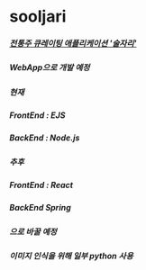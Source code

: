 # sooljari
##### <u>전통주 큐레이팅 애플리케이션 '술자리'</u>
##### WebApp으로 개발 예정  </br>
##### 현재
##### FrontEnd : EJS
##### BackEnd : Node.js  </br>
##### 추후
##### FrontEnd : React
##### BackEnd Spring
##### 으로 바꿀 예정  </br>
##### 이미지 인식을 위해 일부 python 사용
